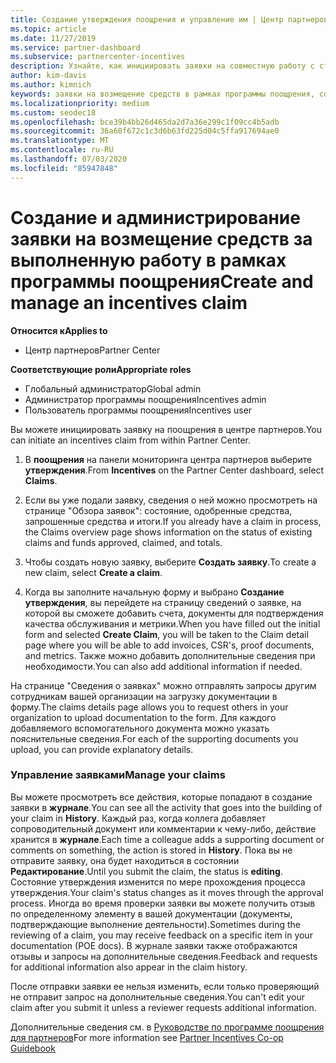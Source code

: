 ```yaml
---
title: Создание утверждения поощрения и управление им | Центр партнеров
ms.topic: article
ms.date: 11/27/2019
ms.service: partner-dashboard
ms.subservice: partnercenter-incentives
description: Узнайте, как инициировать заявки на совместную работу с стимулами от центра партнеров. Все действия, выполняемые в процессе создания вашей заявки, отображаются в разделе "Журнал".
author: kim-davis
ms.author: kimnich
keywords: заявки на возмещение средств в рамках программы поощрения, совместные заявки, совместные фонды
ms.localizationpriority: medium
ms.custom: seodec18
ms.openlocfilehash: bce39b4bb26d465da2d7a36e299c1f09cc4b5adb
ms.sourcegitcommit: 36a60f672c1c3d6b63fd225d04c5ffa917694ae0
ms.translationtype: MT
ms.contentlocale: ru-RU
ms.lasthandoff: 07/03/2020
ms.locfileid: "85947848"
---
```

# <a name="create-and-manage-an-incentives-claim"></a><span data-ttu-id="59130-105">Создание и администрирование заявки на возмещение средств за выполненную работу в рамках программы поощрения</span><span class="sxs-lookup"><span data-stu-id="59130-105">Create and manage an incentives claim</span></span>

<span data-ttu-id="59130-106">**Относится к**</span><span class="sxs-lookup"><span data-stu-id="59130-106">**Applies to**</span></span>
- <span data-ttu-id="59130-107">Центр партнеров</span><span class="sxs-lookup"><span data-stu-id="59130-107">Partner Center</span></span>

<span data-ttu-id="59130-108">**Соответствующие роли**</span><span class="sxs-lookup"><span data-stu-id="59130-108">**Appropriate roles**</span></span>

- <span data-ttu-id="59130-109">Глобальный администратор</span><span class="sxs-lookup"><span data-stu-id="59130-109">Global admin</span></span>
- <span data-ttu-id="59130-110">Администратор программы поощрения</span><span class="sxs-lookup"><span data-stu-id="59130-110">Incentives admin</span></span>
- <span data-ttu-id="59130-111">Пользователь программы поощрения</span><span class="sxs-lookup"><span data-stu-id="59130-111">Incentives user</span></span>

<span data-ttu-id="59130-112">Вы можете инициировать заявку на поощрения в центре партнеров.</span><span class="sxs-lookup"><span data-stu-id="59130-112">You can initiate an incentives claim from within Partner Center.</span></span> 

1. <span data-ttu-id="59130-113">В **поощрения** на панели мониторинга центра партнеров выберите **утверждения**.</span><span class="sxs-lookup"><span data-stu-id="59130-113">From **Incentives** on the Partner Center dashboard, select **Claims**.</span></span>

2.  <span data-ttu-id="59130-114">Если вы уже подали заявку, сведения о ней можно просмотреть на странице "Обзора заявок": состояние, одобренные средства, запрошенные средства и итоги.</span><span class="sxs-lookup"><span data-stu-id="59130-114">If you already have a claim in process, the Claims overview page shows information on the status of existing claims and funds approved, claimed, and totals.</span></span>

3.  <span data-ttu-id="59130-115">Чтобы создать новую заявку, выберите **Создать заявку**.</span><span class="sxs-lookup"><span data-stu-id="59130-115">To create a new claim, select **Create a claim**.</span></span>

4.  <span data-ttu-id="59130-116">Когда вы заполните начальную форму и выбрано **Создание утверждения**, вы перейдете на страницу сведений о заявке, на которой вы сможете добавить счета, документы для подтверждения качества обслуживания и метрики.</span><span class="sxs-lookup"><span data-stu-id="59130-116">When you have filled out the initial form and selected **Create Claim**, you will be taken to the Claim detail page where you will be able to add invoices, CSR's, proof documents, and metrics.</span></span> <span data-ttu-id="59130-117">Также можно добавить дополнительные сведения при необходимости.</span><span class="sxs-lookup"><span data-stu-id="59130-117">You can also add additional information if needed.</span></span>

<span data-ttu-id="59130-118">На странице "Сведения о заявках" можно отправлять запросы другим сотрудникам вашей организации на загрузку документации в форму.</span><span class="sxs-lookup"><span data-stu-id="59130-118">The claims details page allows you to request others in your organization to upload documentation to the form.</span></span> <span data-ttu-id="59130-119">Для каждого добавляемого вспомогательного документа можно указать пояснительные сведения.</span><span class="sxs-lookup"><span data-stu-id="59130-119">For each of the supporting documents you upload, you can provide explanatory details.</span></span> 

### <a name="manage-your-claims"></a><span data-ttu-id="59130-120">Управление заявками</span><span class="sxs-lookup"><span data-stu-id="59130-120">Manage your claims</span></span>

<span data-ttu-id="59130-121">Вы можете просмотреть все действия, которые попадают в создание заявки в **журнале**.</span><span class="sxs-lookup"><span data-stu-id="59130-121">You can see all the activity that goes into the building of your claim in **History**.</span></span> <span data-ttu-id="59130-122">Каждый раз, когда коллега добавляет сопроводительный документ или комментарии к чему-либо, действие хранится в **журнале**.</span><span class="sxs-lookup"><span data-stu-id="59130-122">Each time a colleague adds a supporting document or comments on something, the action is stored in **History**.</span></span> <span data-ttu-id="59130-123">Пока вы не отправите заявку, она будет находиться в состоянии **Редактирование**.</span><span class="sxs-lookup"><span data-stu-id="59130-123">Until you submit the claim, the status is **editing**.</span></span> <span data-ttu-id="59130-124">Состояние утверждения изменится по мере прохождения процесса утверждения.</span><span class="sxs-lookup"><span data-stu-id="59130-124">Your claim's status changes as it moves through the approval process.</span></span> <span data-ttu-id="59130-125">Иногда во время проверки заявки вы можете получить отзыв по определенному элементу в вашей документации (документы, подтверждающие выполнение деятельности).</span><span class="sxs-lookup"><span data-stu-id="59130-125">Sometimes during the reviewing of a claim, you may receive feedback on a specific item in your documentation (POE docs).</span></span> <span data-ttu-id="59130-126">В журнале заявки также отображаются отзывы и запросы на дополнительные сведения.</span><span class="sxs-lookup"><span data-stu-id="59130-126">Feedback and requests for additional information also appear in the claim history.</span></span> 

<span data-ttu-id="59130-127">После отправки заявки ее нельзя изменить, если только проверяющий не отправит запрос на дополнительные сведения.</span><span class="sxs-lookup"><span data-stu-id="59130-127">You can't edit your claim after you submit it unless a reviewer requests additional information.</span></span>

<span data-ttu-id="59130-128">Дополнительные сведения см. в [Руководстве по программе поощрения для партнеров](https://assets.microsoft.com/coop-guidebook.pdf)</span><span class="sxs-lookup"><span data-stu-id="59130-128">For more information see [Partner Incentives Co-op Guidebook](https://assets.microsoft.com/coop-guidebook.pdf)</span></span>
